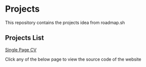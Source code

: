 <h1>Projects</h1>
<p>This repository contains the projects idea from roadmap.sh</p>
<h2>Projects List</h2>
<a href= "https://roadmap.sh/projects/single-page-cv">Single Page CV</a>
<br>
<p>Click any of the below page to view the source code of the website</p>
<a href = "https://github.com/Pranaw-NIT-JSR/roadmap.sh-projects/tree/main/Frontend%20Projects/01-single-page-cv"> <img src=""> </a>



